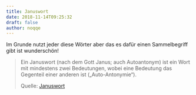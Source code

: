 ```yaml
---
title: Januswort
date: 2018-11-14T09:25:32
draft: false
author: noqqe
---
```


Im Grunde nutzt jeder diese Wörter aber das es dafür einen Sammelbegriff gibt
ist wunderschön!

> Ein Januswort (nach dem Gott Janus; auch Autoantonym) ist ein Wort mit
> mindestens zwei Bedeutungen, wobei eine Bedeutung das Gegenteil einer anderen
> ist („Auto-Antonymie“).
>
> Quelle: [Januswort](https://de.wikipedia.org/wiki/Januswort)